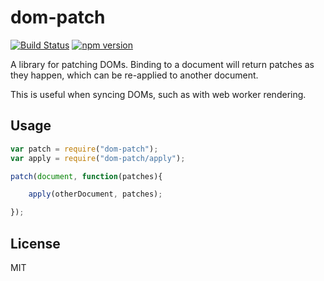 # dom-patch

[![Build Status](https://travis-ci.org/canjs/dom-patch.svg?branch=master)](https://travis-ci.org/canjs/dom-patch)
[![npm version](https://badge.fury.io/js/dom-patch.svg)](http://badge.fury.io/js/dom-patch)

A library for patching DOMs. Binding to a document will return patches as they happen, which can be re-applied to another document.

This is useful when syncing DOMs, such as with web worker rendering.

## Usage

```js
var patch = require("dom-patch");
var apply = require("dom-patch/apply");

patch(document, function(patches){

	apply(otherDocument, patches);

});
```

## License

MIT
